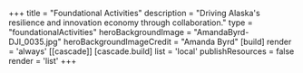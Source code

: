 +++
title = "Foundational Activities"
description = "Driving Alaska's resilience and innovation economy through collaboration."
type = "foundationalActivities"
heroBackgroundImage = "AmandaByrd-DJI_0035.jpg"
heroBackgroundImageCredit = "Amanda Byrd"
[build]
  render = 'always'
[[cascade]]
  [cascade.build]
    list = 'local'
    publishResources = false
    render = 'list'
+++

